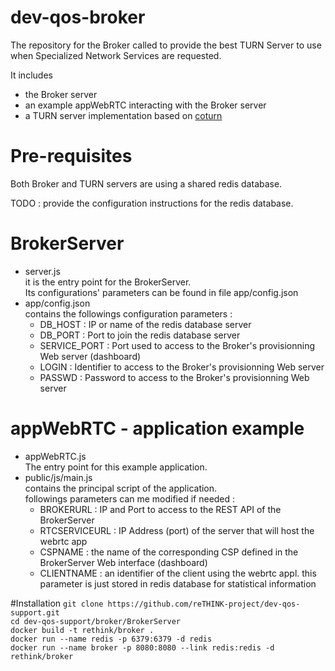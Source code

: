 # dev-qos-broker
The repository for the Broker called to provide the best TURN Server to use when Specialized Network Services are requested.

It includes
* the Broker server
* an example appWebRTC interacting with the Broker server
* a TURN server implementation based on [coturn](https://github.com/coturn/coturn)
 

# Pre-requisites
Both Broker and TURN servers are using a shared redis database.

TODO  : provide the configuration instructions for the redis database.

# BrokerServer
* server.js<br>
  it is the entry point for the BrokerServer.<br>
  Its configurations' parameters can be found in file app/config.json
* app/config.json<br>
  contains the followings configuration parameters :
  * DB_HOST : IP or name of the redis database server
  * DB_PORT : Port to join the redis database server
  * SERVICE_PORT : Port used to access to the Broker's provisionning Web server (dashboard)
  * LOGIN : Identifier to access to the Broker's provisionning Web server
  * PASSWD : Password to access to the Broker's provisionning Web server

# appWebRTC - application example
* appWebRTC.js<br>
  The entry point for this example application.<br>
* public/js/main.js<br>
  contains the principal script of the application.<br>
  followings parameters can me modified if needed :
  * BROKERURL : IP and Port to access to the REST API of the BrokerServer
  * RTCSERVICEURL : IP Address (port) of the server that will host the webrtc app
  * CSPNAME : the name of the corresponding CSP defined in the BrokerServer Web interface (dashboard)
  * CLIENTNAME : an identifier of the client using the webrtc appl. this parameter is just stored in redis database for statistical information
  
#Installation
`git clone https://github.com/reTHINK-project/dev-qos-support.git`  
`cd dev-qos-support/broker/BrokerServer`  
`docker build -t rethink/broker .  `  
`docker run --name redis -p 6379:6379 -d redis  `  
`docker run --name broker -p 8080:8080 --link redis:redis -d rethink/broker`  

